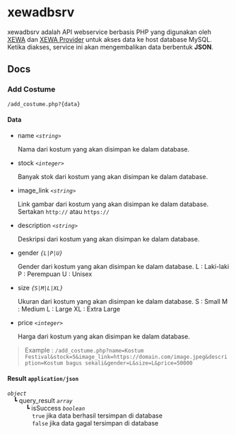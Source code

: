 # xewadbsrv

xewadbsrv adalah API webservice berbasis PHP yang digunakan oleh [XEWA](https://github.com/314Degrees/xewa-customer) dan [XEWA Provider](https://github.com/314Degrees/xewa-provider) untuk akses data ke host database MySQL. Ketika diakses, service ini akan mengembalikan data berbentuk **JSON**.

## Docs

### Add Costume

`/add_costume.php?{data}`

#### Data

* name _`<string>`_
  
  Nama dari kostum yang akan disimpan ke dalam database.
  
* stock _`<integer>`_
  
  Banyak stok dari kostum yang akan disimpan ke dalam database.
  
* image_link _`<string>`_
  
  Link gambar dari kostum yang akan disimpan ke dalam database.
  Sertakan `http://` atau `https://`
  
* description _`<string>`_
  
  Deskripsi dari kostum yang akan disimpan ke dalam database.
  
* gender _`{L|P|U}`_
  
  Gender dari kostum yang akan disimpan ke dalam database.
  L : Laki-laki
  P : Perempuan
  U : Unisex
  
* size _`{S|M|L|XL}`_
  
  Ukuran dari kostum yang akan disimpan ke dalam database.
  S : Small
  M : Medium
  L : Large
  XL : Extra Large
  
* price _`<integer>`_
  
  Harga dari kostum yang akan disimpan ke dalam database.
  
> Example :
> `/add_costume.php?name=Kostum Festival&stock=5&image_link=https://domain.com/image.jpeg&description=Kostum bagus sekali&gender=L&size=L&price=50000`

#### Result `application/json`

_`object`_  
 ┗ query_result _`array`_  
   ┗ isSuccess _`boolean`_  
    `true` jika data berhasil tersimpan di database  
    `false` jika data gagal tersimpan di database
